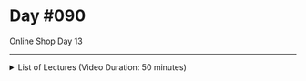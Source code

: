 # Day #090
Online Shop Day  13

---

<details>
    <summary>List of Lectures (Video Duration: 50 minutes)</summary>
    <ul>
        <li>Adding A Cart Page</li>
        <li>Styling The Cart Page</li>
        <li>Updating Cart Items (Changing Quantities)</li>
        <li>Updating Carts Via Ajax Requests (PATCH Requests)</li>
    </ul>
</details>
